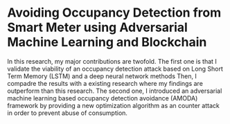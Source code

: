# Avoiding Occupancy Detection from Smart Meter using Adversarial Machine Learning and Blockchain

 In this research, my major contributions are twofold. The first one is  that I validate the viability of an occupancy detection attack based on Long Short Term Memory  (LSTM) and a deep neural network methods Then, I compadre the results with a existing research where my findings are outperform than this research. The second one, I introduced an adversarial machine  learning based occupancy detection avoidance (AMODA) framework by providing a new optimization algorithm as an counter attack in order to prevent abuse of consumption.
